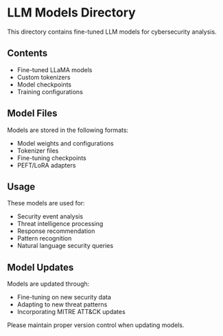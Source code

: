 # LLM Models Directory

This directory contains fine-tuned LLM models for cybersecurity analysis.

## Contents

- Fine-tuned LLaMA models
- Custom tokenizers
- Model checkpoints
- Training configurations

## Model Files

Models are stored in the following formats:
- Model weights and configurations
- Tokenizer files
- Fine-tuning checkpoints
- PEFT/LoRA adapters

## Usage

These models are used for:
- Security event analysis
- Threat intelligence processing
- Response recommendation
- Pattern recognition
- Natural language security queries

## Model Updates

Models are updated through:
- Fine-tuning on new security data
- Adapting to new threat patterns
- Incorporating MITRE ATT&CK updates

Please maintain proper version control when updating models. 